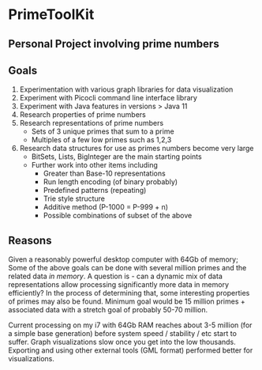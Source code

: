 # PrimeToolKit

## Personal Project involving prime numbers

## Goals

1. Experimentation with various graph libraries for data visualization
2. Experiment with Picocli command line interface library
3. Experiment with Java features in versions > Java 11
4. Research properties of prime numbers
5. Research representations of prime numbers
	- Sets of 3 unique primes that sum to a prime
	- Multiples of a few low primes such as 1,2,3
4. Research data structures for use as primes numbers become very large
	- BitSets, Lists, BigInteger are the main starting points
	- Further work into other items including
		- Greater than Base-10 representations
		- Run length encoding (of binary probably)
		- Predefined patterns (repeating)
		- Trie style structure
		- Additive method (P-1000 = P-999 + n)
		- Possible combinations of subset of the above

## Reasons
Given a reasonably powerful desktop computer with 64Gb of memory; Some of the above goals can be done with several million primes and the related data *in memory*. A question is - can a dynamic mix of data representations allow processing significantly more data in memory efficiently? In the process of determining that, some interesting properties of primes may also be found.  Minimum goal would be 15 million primes + associated data with a stretch goal of probably 50-70 million.

Current processing on my i7 with 64Gb RAM reaches about 3-5 million (for a simple base generation) before system speed / stability / etc start to suffer. Graph visualizations slow once you get into the low thousands. Exporting and using other external tools (GML format) performed better for visualizations.
